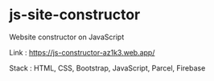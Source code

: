 # js-site-constructor
Website constructor on JavaScript

Link : https://js-constructor-az1k3.web.app/

Stack : HTML, CSS, Bootstrap, JavaScript, Parcel, Firebase
